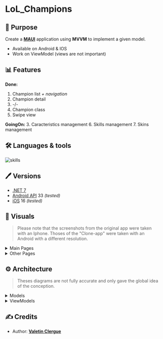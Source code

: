 # LoL_Champions

## 📝 Purpose

Create a [**MAUI**](https://learn.microsoft.com/en-us/dotnet/maui/) application using **MVVM** to implement a given model.

- Available on Android & IOS
- Work on ViewModel (views are not important)

## 📊 Features

**Done:**
1. Champion list *+ navigation*
2. Champion detail
3. -/-
4. Champion class
5. Swipe view

**GoingOn:**
3. Caracteristics management
6. Skills management
7. Skins management

## 🛠 Languages & tools

![skills](https://skillicons.dev/icons?i=cs,dotnet,visualstudio)

## 🖊️ Versions 

- [.NET 7](https://learn.microsoft.com/en-us/dotnet/core/whats-new/dotnet-7)
- [Android API](https://developer.android.com/reference) 33 *(tested)*
- [iOS](https://www.apple.com/ios) 16 *(tested)*

## 📍 Visuals

> Please note that the screenshots from the original app were taken with an Iphone.
> Thoses of the "Clone-app" were taken with an Android with a different resolution.

<details><summary> Main Pages </summary>

| OriginalApp | CloneApp |
| --- | --- |
| <img src="./Documentation/screens/HomePage.PNG" height="750"/> | <img src="./Documentation/screens/HomePage.jpg" height="750"/> |
| <img src="./Documentation/screens/ChampionsPage.PNG" height="750"/> | <img src="./Documentation/screens/ChampionPage.jpg" height="750"/> |
| <img src="./Documentation/screens/SwipeView.PNG" height="750"/> | <img src="./Documentation/screens/SwipeView.jpg" height="750"/> |
| <img src="./Documentation/screens/ChampionDetail1.PNG" height="750"/> | <img src="./Documentation/screens/ChampionDetail1.jpg" height="750"/> |
| <img src="./Documentation/screens/ChampionDetail2.PNG" height="750"/> | <img src="./Documentation/screens/ChampionDetail2.jpg" height="750"/> |
| <img src="./Documentation/screens/ChampionDetail3.PNG" height="750"/> | <img src="./Documentation/screens/ChampionDetail3.jpg" height="750"/> |
| <img src="./Documentation/screens/ChampionSkin.PNG" height="750"/> | <img src="./Documentation/screens/ChampionSkin.jpg" height="750"/> |
</details>

<details><summary> Other Pages </summary>

| OriginalApp | CloneApp |
| --- | --- |
| <img src="./Documentation/screens/AddChampion.PNG" height="750"/> | <img src="./Documentation/screens/AddChampion.jpg" height="750"/> |
| <img src="./Documentation/screens/AddSkin.PNG" height="750"/> | <img src="./Documentation/screens/AddSkin.jpg" height="750"/> |
| <img src="./Documentation/screens/EditChampion1.PNG" height="750"/> | <img src="./Documentation/screens/EditChampion1.jpg" height="750"/> |
| <img src="./Documentation/screens/EditChampion2.PNG" height="750"/> | <img src="./Documentation/screens/EditChampion2.jpg" height="750"/> |
| <img src="./Documentation/screens/NewSkill.PNG" height="750"/> | <img src="./Documentation/screens/NewSkill.jpg" height="750"/> |
</details>

## ⚙️ Architecture

> Theses diagrams are not fully accurate and only gave the global idea of the conception.

<details><summary> Models </summary>

```mermaid
classDiagram

class LargeImage{
    +/Base64 : string
}
class Champion{
    +/Name : string
    +/Bio : string
    +/Icon : string
    +/Characteristics : Dictionary(string, int)
    ~ AddSkin(skin : Skin) bool
    ~ RemoveSkin(skin: Skin) bool
    + AddSkill(skill: Skill) bool
    + RemoveSkill(skill: Skill) bool
    + AddCharacteristics(someCharacteristics : params Tuple(string, int)[])
    + RemoveCharacteristics(label : string) bool
    + this(label : string) : int?
}
Champion --> "1" LargeImage : Image
class ChampionClass{
    <<enumeration>>
    Unknown,
    Assassin,
    Fighter,
    Mage,
    Marksman,
    Support,
    Tank,
}
Champion --> "1" ChampionClass : Class
class Skin{
    +/Name : string    
    +/Description : string
    +/Icon : string
    +/Price : float
}
Skin --> "1" LargeImage : Image
Champion "1" -- "*" Skin 
class Skill{
    +/Name : string    
    +/Description : string
}
class SkillType{
    <<enumeration>>
    Unknown,
    Basic,
    Passive,
    Ultimate,
}
Skill --> "1" SkillType : Type
Champion --> "*" Skill
```

---
</details>

<details><summary> ViewModels </summary>

```mermaid
classDiagram

class AppVM {
    +-/NavigateBackCommand : ICommand
    +-/GoToChampionDetailCommand : ICommand
    +-/GoToAddChampionCommand : ICommand
    +-/GoToEditChampionCommand : ICommand
    +-/GoToChampionSkinCommand : ICommand
    +-/DeleteChampionCommand : ICommand
    +-/AddChampionCommand : ICommand
    +-/EditChampionCommand : ICommand
    +-/ChooseImageCommand : ICommand
    +-/ChooseIconCommand : ICommand
    - NavigateBack() Task
    - GoToChampionDetail(ChampionVM vm) Task
    - GoToAddChampion() Task
    - GoToEditChampion(ChampionVM vm) Task
    - GoToEditChampion(ChampionVM vm) Task
    - DeleteChampion(ChampionVM vm) Task
    - ChooseImage() Task
    - ChooseIcon() Task
    - AddChampion(ChampionVM vm) Task
    - EditChampion(ChampionVM vm) Task
}
AppVM --> "1" ChampionManagerVM : ChampionManagerVM
AppVM --> "1" AddOrEditChampionVM : AddOrEditChampionVM

class ChampionManagerVM {
    +/Datamanager : IDataManager
    +/Index : int
    +_/HumanIndex : int
    +_/IsFirstPage : int
    +_/IsLastPage : int
    +/Count : int
    +/NbPages : int
    +-/PreviousPageCommand : ICommand
    +-/NextPageCommand : ICommand
    +-/LoadChampionsCommand : ICommand
    +-/DeleteChampionCommand : ICommand
    +-/EditChampionCommand : ICommand
    +-/AddChampionCommand : ICommand
    - LoadChampions() Task
    - LoadPage(bool) Task
    + DeleteChampion(ChampionVM vm) Task
    + EditChampion(ChampionVM vm) Task
    + AddChampion(ChampionVM vm) Task
}
ChampionManagerVM --> "1" ChampionVM : SelectedChampion
ChampionManagerVM --> "*" ChampionVM : Champions

class ChampionVM {
    +/Model : Champion
    +/Name : string
    +/Bio : string
    +/Icon : string
    +/Image : string
    +/Class : ChampionClass?
    - LoadStats()
    - AddStat()
    - RemoveStat()
    - LoadSkins()
    - AddSkin()
    - RemoveSkin()
    - LoadSkills()
    - AddSkill()
    - RemoveSkill()
}
ChampionVM --> "*" SkillVM : Skills
ChampionVM --> "*" SkinVM : Skins
ChampionVM --> "1" SkinVM : SelectedSkin

class SkillVM {
    +/Model : Skill
    +/Name : string
    +/Description : string
    +_/Type : string
}

class SkinVM {
    +/Model : Skin
    +/Name : string
    +/Description : string
    +/Icon : string
    +/Image : string
    +/Price : float
}

class AddOrEditChampionVM {
    +/IsNewChamp : bool
    +/RadioCutton : string
}
AddOrEditChampionVM ..|> ChampionVM
```
</details>

## ✍️ Credits 

* Author: [**Valetin Clergue**](https://github.com/HandyS11)